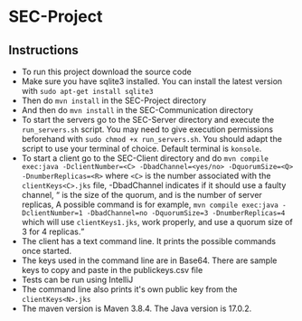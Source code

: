 # SEC-Project

## Instructions
* To run this project download the source code
* Make sure you have sqlite3 installed. You can install the latest version with ``sudo apt-get install sqlite3``
* Then do ``mvn install`` in the SEC-Project directory 
* And then do ``mvn install`` in the SEC-Communication directory
* To start the servers go to the SEC-Server directory and execute the ``run_servers.sh`` script. You may need to give execution permissions beforehand with ``sudo chmod +x run_servers.sh``. You should adapt the script to use your terminal of choice. Default terminal is ``konsole``.
* To start a client go to the SEC-Client directory and do 
``mvn compile exec:java -DclientNumber=<C> -DbadChannel=<yes/no> -DquorumSize=<Q> -DnumberReplicas=<R>`` 
where `<C>` is the number associated with the `clientKeys<C>.jks` file, 
-DbadChannel indicates if it should use a faulty channel,
<Q> is the size of the quorum, and
<R> is the number of server replicas,
A possible command is for example, ``mvn compile exec:java -DclientNumber=1 -DbadChannel=no -DquorumSize=3 -DnumberReplicas=4`` 
which will use `clientKeys1.jks`, work properly, and use a quorum size of 3 for 4 replicas.
* The client has a text command line. It prints the possible commands once started.
* The keys used in the command line are in Base64. There are sample keys to copy and paste in the publickeys.csv file
* Tests can be run using IntelliJ
* The command line also prints it's own public key from the `clientKeys<N>.jks`
* The maven version is Maven 3.8.4. The Java version is 17.0.2.
